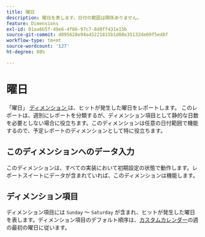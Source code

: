 ```yaml
---
title: 曜日
description: 曜日を表します。日付の範囲は関係ありません。
feature: Dimensions
exl-id: 01aa6b5f-49e6-4f86-97c7-8d0ff431e15b
source-git-commit: d095628e94a45221815b1d08e35132de09f5ed8f
workflow-type: tm+mt
source-wordcount: '127'
ht-degree: 88%

---
```


# 曜日

「曜日」 [ ディメンション ](overview.md) は、ヒットが発生した曜日をレポートします。 このレポートは、週別にレポートを分類するが、ディメンション項目として静的な日数を必要としない場合に役立ちます。このディメンションは任意の日付範囲で機能するので、予定レポートのディメンションとして特に役立ちます。

## このディメンションへのデータ入力

このディメンションは、すべての実装において初期設定の状態で動作します。レポートスイートにデータが含まれていれば、このディメンションは機能します。

## ディメンション項目

ディメンション項目には `Sunday` ～ `Saturday` が含まれ、ヒットが発生した曜日を表します。ディメンション項目のデフォルト順序は、[カスタムカレンダー](/help/admin/admin/c-manage-report-suites/c-edit-report-suites/general/custom-calendar.md)の週の最初の曜日に従います。
